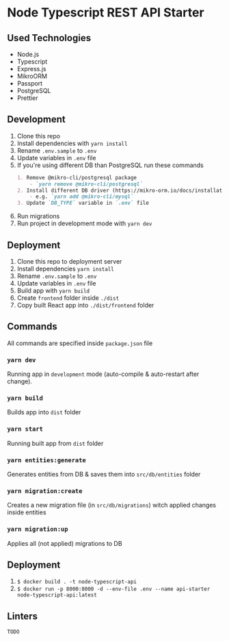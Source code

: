 # Node Typescript REST API Starter

## Used Technologies
- Node.js
- Typescript
- Express.js
- MikroORM
- Passport
- PostgreSQL
- Prettier

## Development
1. Clone this repo
2. Install dependencies with `yarn install`
3. Rename `.env.sample` to `.env`
4. Update variables in `.env` file
5. If you're using different DB than PostgreSQL run these commands
   ```markdown
   1. Remove @mikro-cli/postgresql package
       - `yarn remove @mikro-cli/postgresql`
   2. Install different DB driver (https://mikro-orm.io/docs/installation/)
       - e.g. `yarn add @mikro-cli/mysql`
   3. Update `DB_TYPE` variable in `.env` file
   ```
6. Run migrations
7. Run project in development mode with `yarn dev`

## Deployment

1. Clone this repo to deployment server
2. Install dependencies `yarn install`
3. Rename `.env.sample` to `.env`
4. Update variables in `.env` file
5. Build app with `yarn build`
6. Create `frontend` folder inside `./dist`
7. Copy built React app into `./dist/frontend` folder


## Commands
All commands are specified inside `package.json` file

### `yarn dev`
Running app in `development` mode (auto-compile & auto-restart after change). 

### `yarn build`
Builds app into `dist` folder

### `yarn start`
Running built app from `dist` folder

### `yarn entities:generate`
Generates entities from DB & saves them into `src/db/entities` folder

### `yarn migration:create`
Creates a new migration file (in `src/db/migrations`) witch applied changes inside entities

### `yarn migration:up`
Applies all (not applied) migrations to DB


## Deployment
1. `$ docker build . -t node-typescript-api`
2. `$ docker run -p 8000:8000 -d --env-file .env --name api-starter node-typescript-api:latest`


## Linters
`TODO`
